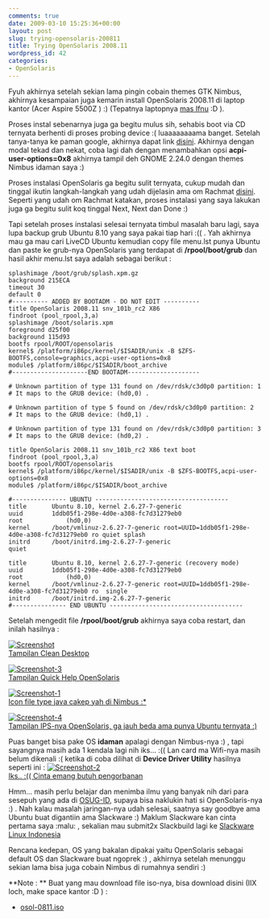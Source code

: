 ```yaml
---
comments: true
date: 2009-03-10 15:25:36+00:00
layout: post
slug: trying-opensolaris-200811
title: Trying OpenSolaris 2008.11
wordpress_id: 42
categories:
- OpenSolaris
---
```


Fyuh akhirnya setelah sekian lama pingin cobain themes GTK Nimbus, akhirnya kesampaian juga kemarin install OpenSolaris 2008.11 di laptop kantor (Acer Aspire 5500Z ) :) (Tepatnya laptopnya [mas Ifnu](http://ifnu.artivisi.com/) :D ).

Proses instal sebenarnya juga ga begitu mulus sih, sehabis boot via CD ternyata berhenti di proses probing device :( luaaaaaaaama banget. Setelah tanya-tanya ke paman google, akhirnya dapat link [disini](http://blogs.sun.com/danasblog/entry/configuring_solaris_acpi_at_boot). Akhirnya dengan modal tekad dan nekat, coba lagi dah dengan menambahkan opsi **acpi-user-options=0x8** akhirnya tampil deh GNOME 2.24.0 dengan themes Nimbus idaman saya :)

Proses instalasi OpenSolaris ga begitu sulit ternyata, cukup mudah dan tinggal ikutin langkah-langkah yang udah dijelasin ama om Rachmat [disini](http://w3hol.wordpress.com/2009/02/14/install-opensolaris-itu-mudah/). Seperti yang udah om Rachmat katakan, proses instalasi yang saya lakukan juga ga begitu sulit koq tinggal Next, Next dan Done :)

Tapi setelah proses instalasi selesai ternyata timbul masalah baru lagi, saya lupa backup grub Ubuntu 8.10 yang saya pakai tiap hari :(( . Yah akhirnya mau ga mau cari LiveCD Ubuntu kemudian copy file menu.lst punya Ubuntu dan paste ke grub-nya OpenSolaris yang terdapat di **/rpool/boot/grub** dan hasil akhir menu.lst saya adalah sebagai berikut :

    
    
    splashimage /boot/grub/splash.xpm.gz
    background 215ECA
    timeout 30
    default 0
    #---------- ADDED BY BOOTADM - DO NOT EDIT ----------
    title OpenSolaris 2008.11 snv_101b_rc2 X86
    findroot (pool_rpool,3,a)
    splashimage /boot/solaris.xpm
    foreground d25f00
    background 115d93
    bootfs rpool/ROOT/opensolaris
    kernel$ /platform/i86pc/kernel/$ISADIR/unix -B $ZFS-BOOTFS,console=graphics,acpi-user-options=0x8
    module$ /platform/i86pc/$ISADIR/boot_archive
    #---------------------END BOOTADM--------------------
    
    # Unknown partition of type 131 found on /dev/rdsk/c3d0p0 partition: 1
    # It maps to the GRUB device: (hd0,0) .
    
    # Unknown partition of type 5 found on /dev/rdsk/c3d0p0 partition: 2
    # It maps to the GRUB device: (hd0,1) .
    
    # Unknown partition of type 131 found on /dev/rdsk/c3d0p0 partition: 3
    # It maps to the GRUB device: (hd0,2) .
    
    title OpenSolaris 2008.11 snv_101b_rc2 X86 text boot
    findroot (pool_rpool,3,a)
    bootfs rpool/ROOT/opensolaris
    kernel$ /platform/i86pc/kernel/$ISADIR/unix -B $ZFS-BOOTFS,acpi-user-options=0x8
    module$ /platform/i86pc/$ISADIR/boot_archive
    
    #--------------- UBUNTU -------------------------------------
    title		Ubuntu 8.10, kernel 2.6.27-7-generic
    uuid		1ddb05f1-298e-4d0e-a308-fc7d31279eb0
    root            (hd0,0)
    kernel		/boot/vmlinuz-2.6.27-7-generic root=UUID=1ddb05f1-298e-4d0e-a308-fc7d31279eb0 ro quiet splash
    initrd		/boot/initrd.img-2.6.27-7-generic
    quiet
    
    title		Ubuntu 8.10, kernel 2.6.27-7-generic (recovery mode)
    uuid		1ddb05f1-298e-4d0e-a308-fc7d31279eb0
    root            (hd0,0)
    kernel		/boot/vmlinuz-2.6.27-7-generic root=UUID=1ddb05f1-298e-4d0e-a308-fc7d31279eb0 ro  single
    initrd		/boot/initrd.img-2.6.27-7-generic
    #--------------- END UBUNTU -------------------------------------
    


<!-- more -->
Setelah mengedit file **/rpool/boot/grub** akhirnya saya coba restart, dan inilah hasilnya :

[![Screenshot](http://farm4.static.flickr.com/3595/3344693484_64086d62a5.jpg)  
Tampilan Clean Desktop](http://www.flickr.com/photos/10243554@N02/3344693484/)  


[![Screenshot-3](http://farm4.static.flickr.com/3538/3344693492_2a0a8f591f.jpg)  
Tampilan Quick Help OpenSolaris](http://www.flickr.com/photos/10243554@N02/3344693492/)  


[![Screenshot-1](http://farm4.static.flickr.com/3620/3344693488_ee724e1de6.jpg)  
Icon file type java cakep yah di Nimbus :* ](http://www.flickr.com/photos/10243554@N02/3344693488/)  


[![Screenshot-4](http://farm4.static.flickr.com/3620/3344693498_439caf137f.jpg)  
Tampilan IPS-nya OpenSolaris, ga jauh beda ama punya Ubuntu ternyata :) ](http://www.flickr.com/photos/10243554@N02/3344693498/)  


Puas banget bisa pake OS **idaman** apalagi dengan Nimbus-nya :) , tapi sayangnya masih ada 1 kendala lagi nih iks... :(( Lan card ma Wifi-nya masih belum dikenali :( ketika di coba dilihat di **Device Driver Utility** hasilnya seperti ini :
[![Screenshot-2](http://farm4.static.flickr.com/3570/3344693490_2e2e61b1c0.jpg)  
Iks.. :(( Cinta emang butuh pengorbanan ](http://www.flickr.com/photos/10243554@N02/3344693490/)  


Hmm... masih perlu belajar dan menimba ilmu yang banyak nih dari para sesepuh yang ada di [OSUG-ID](http://groups.google.com/group/OSUG-Indonesia), supaya bisa naklukin hati si OpenSolaris-nya :) . Nah kalau masalah jaringan-nya udah selesai, saatnya say goodbye ama Ubuntu buat digantiin ama Slackware :) Maklum Slackware kan cinta pertama saya :malu: , sekalian mau submit2x Slackbuild lagi ke [Slackware Linux Indonesia](http://slackware.linux.or.id/)

Rencana kedepan, OS yang bakalan dipakai yaitu OpenSolaris sebagai default OS dan Slackware buat ngoprek :) , akhirnya setelah menunggu sekian lama bisa juga cobain Nimbus di rumahnya sendiri :)

**Note : **
Buat yang mau download file iso-nya, bisa download disini (IIX loch, make space kantor :D ) :
- [osol-0811.iso](http://www.artivisi.com/~martinus/downloads/osol-0811.iso)
